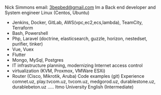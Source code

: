 Nick Simmons
email: 3bepbed@gmail.com
Im a Back end developer and System engineer
 Linux (Centos, Ubuntu)
- Jenkins, Docker, GitLab, AWS(vpc,ec2,ecs,lambda), TeamCity, Terraform
- Bash, Powershell
- Php, Laravel (doctrine, elasticsearch, guzzle, horizon, nestedset, purifier, tinker)
- Vue, Vuex
- Flutter
- Mongo, MySql, Postgres
- IT infrastructure planning, modernizing
Internet access control
- virtualization (KVM, Proxmox, VMWare ESXi)
- Router (Cisco, Mikrotik, Aruba)
Code examples (git)
Experience comnet.uz, play.tvcom.uz, tvcom.uz, medgorod.uz, durablestone.uz, durablebeton.uz .....
Itmo University
English (Intermediate)
